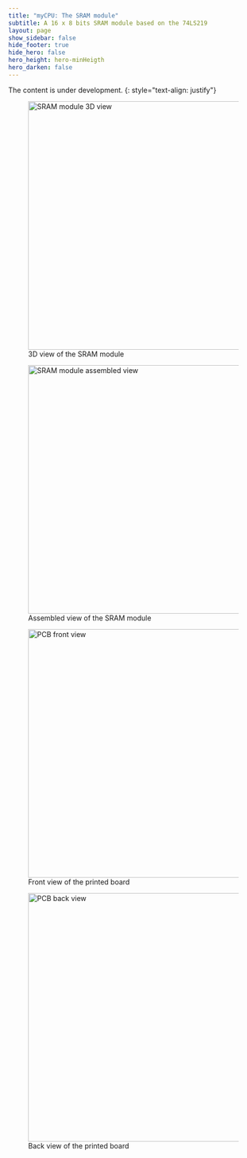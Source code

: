 ```yaml
---
title: "myCPU: The SRAM module"
subtitle: A 16 x 8 bits SRAM module based on the 74LS219
layout: page
show_sidebar: false
hide_footer: true
hide_hero: false
hero_height: hero-minHeigth
hero_darken: false
---
```

The content is under development.
{: style="text-align: justify"}

<figure class="center">
    <img src="{{ site.baseurl }}/img/mycpu/modules/ram219/ram219_3dview.png" alt="SRAM module 3D view" title="3D view of the SRAM module" width="500px">
    <figcaption>3D view of the SRAM module</figcaption>
</figure>
<figure class="center">
    <img src="{{ site.baseurl }}/img/mycpu/modules/ram219/ram219_assembled.png" alt="SRAM module assembled view" title="Assembled view of the SRAM module" width="500px">
    <figcaption>Assembled view of the SRAM module</figcaption>
</figure>
<figure class="center">
    <img src="{{ site.baseurl }}/img/mycpu/modules/ram219/ram219_clear_front.png" alt="PCB front view" title="Front view of the printed board" width="500px">
    <figcaption>Front view of the printed board</figcaption>
</figure>
<figure class="center">
    <img src="{{ site.baseurl }}/img/mycpu/modules/ram219/ram219_clear_back.png" alt="PCB back view" title="Back view of the printed board" width="500px">
    <figcaption>Back view of the printed board</figcaption>
</figure>

